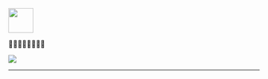 <img src="https://github.com/egoist/egoist/raw/master/balloon.gif" width="50">

🍻🍻🍻🍻🍻🍻🍻🍻

<img src="https://user-images.githubusercontent.com/507615/86994913-47366580-c1da-11ea-8c1f-1a9b84ad340f.jpg">

---


